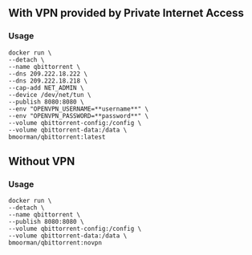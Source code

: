 ## With VPN provided by Private Internet Access

### Usage
```
docker run \
--detach \
--name qbittorrent \
--dns 209.222.18.222 \
--dns 209.222.18.218 \
--cap-add NET_ADMIN \
--device /dev/net/tun \
--publish 8080:8080 \
--env "OPENVPN_USERNAME=**username**" \
--env "OPENVPN_PASSWORD=**password**" \
--volume qbittorrent-config:/config \
--volume qbittorrent-data:/data \
bmoorman/qbittorrent:latest
```

## Without VPN

### Usage
```
docker run \
--detach \
--name qbittorrent \
--publish 8080:8080 \
--volume qbittorrent-config:/config \
--volume qbittorrent-data:/data \
bmoorman/qbittorrent:novpn
```
